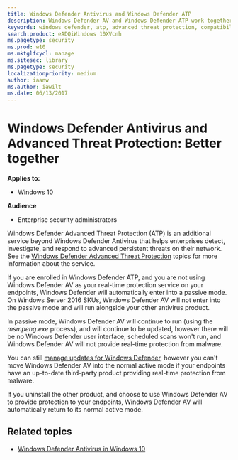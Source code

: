 ```yaml
---
title: Windows Defender Antivirus and Windows Defender ATP
description: Windows Defender AV and Windows Defender ATP work together to provide threat detection, remediation, and investigation.
keywords: windows defender, atp, advanced threat protection, compatibility, passive mode
search.product: eADQiWindows 10XVcnh
ms.pagetype: security
ms.prod: w10
ms.mktglfcycl: manage
ms.sitesec: library
ms.pagetype: security
localizationpriority: medium
author: iaanw
ms.author: iawilt
ms.date: 06/13/2017
---
```



# Windows Defender Antivirus and Advanced Threat Protection: Better together


**Applies to:**

- Windows 10

**Audience**

- Enterprise security administrators



Windows Defender Advanced Threat Protection (ATP) is an additional service beyond Windows Defender Antivirus that helps enterprises detect, investigate, and respond to advanced persistent threats on their network. 
See the [Windows Defender Advanced Threat Protection](../windows-defender-atp/windows-defender-advanced-threat-protection.md) topics for more information about the service.

If you are enrolled in Windows Defender ATP, and you are not using Windows Defender AV as your real-time protection service on your endpoints, Windows Defender will automatically enter into a passive mode. On Windows Server 2016 SKUs, Windows Defender AV will not enter into the passive mode and will run alongside your other antivirus product.

In passive mode, Windows Defender AV will continue to run (using the *msmpeng.exe* process), and will continue to be updated, however there will be no Windows Defender user interface, scheduled scans won't run, and Windows Defender AV will not provide real-time protection from malware.

You can still [manage updates for Windows Defender](manage-updates-baselines-windows-defender-antivirus.md), however you can't move Windows Defender AV into the normal active mode if your endpoints have an up-to-date third-party product providing real-time protection from malware.

If you uninstall the other product, and choose to use Windows Defender AV to provide protection to your endpoints, Windows Defender AV will automatically return to its normal active mode.


## Related topics

- [Windows Defender Antivirus in Windows 10](windows-defender-antivirus-in-windows-10.md)